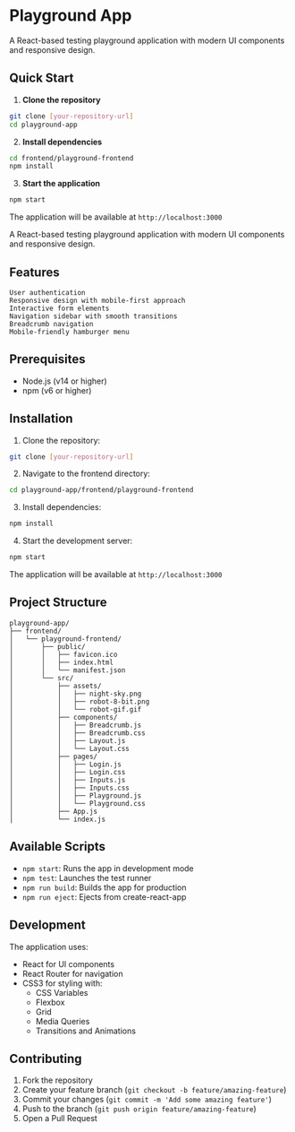 # Playground App

A React-based testing playground application with modern UI components and responsive design.

##  Quick Start

1. **Clone the repository**
```bash
git clone [your-repository-url]
cd playground-app
```

2. **Install dependencies**
```bash
cd frontend/playground-frontend
npm install
```

3. **Start the application**
```bash
npm start
```

The application will be available at `http://localhost:3000`

A React-based testing playground application with modern UI components and responsive design.

## Features

    User authentication
    Responsive design with mobile-first approach
    Interactive form elements
    Navigation sidebar with smooth transitions
    Breadcrumb navigation
    Mobile-friendly hamburger menu

## Prerequisites

- Node.js (v14 or higher)
- npm (v6 or higher)

## Installation

1. Clone the repository:
```bash
git clone [your-repository-url]
```

2. Navigate to the frontend directory:
```bash
cd playground-app/frontend/playground-frontend
```

3. Install dependencies:
```bash
npm install
```

4. Start the development server:
```bash
npm start
```

The application will be available at `http://localhost:3000`

## Project Structure

```
playground-app/
├── frontend/
│   └── playground-frontend/
│       ├── public/
│       │   ├── favicon.ico
│       │   ├── index.html
│       │   └── manifest.json
│       └── src/
│           ├── assets/
│           │   ├── night-sky.png
│           │   ├── robot-8-bit.png
│           │   └── robot-gif.gif
│           ├── components/
│           │   ├── Breadcrumb.js
│           │   ├── Breadcrumb.css
│           │   ├── Layout.js
│           │   └── Layout.css
│           ├── pages/
│           │   ├── Login.js
│           │   ├── Login.css
│           │   ├── Inputs.js
│           │   ├── Inputs.css
│           │   ├── Playground.js
│           │   └── Playground.css
│           ├── App.js
│           └── index.js
```

## Available Scripts

- `npm start`: Runs the app in development mode
- `npm test`: Launches the test runner
- `npm run build`: Builds the app for production
- `npm run eject`: Ejects from create-react-app

## Development

The application uses:
- React for UI components
- React Router for navigation
- CSS3 for styling with:
  - CSS Variables
  - Flexbox
  - Grid
  - Media Queries
  - Transitions and Animations

## Contributing

1. Fork the repository
2. Create your feature branch (`git checkout -b feature/amazing-feature`)
3. Commit your changes (`git commit -m 'Add some amazing feature'`)
4. Push to the branch (`git push origin feature/amazing-feature`)
5. Open a Pull Request
